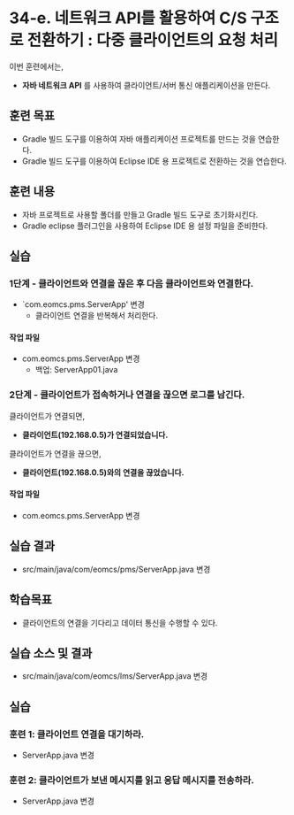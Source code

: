 # 34-e. 네트워크 API를 활용하여 C/S 구조로 전환하기 : 다중 클라이언트의 요청 처리

이번 훈련에서는,
- **자바 네트워크 API** 를 사용하여 클라이언트/서버 통신 애플리케이션을 만든다. 

## 훈련 목표
- Gradle 빌드 도구를 이용하여 자바 애플리케이션 프로젝트를 만드는 것을 연습한다.
- Gradle 빌드 도구를 이용하여 Eclipse IDE 용 프로젝트로 전환하는 것을 연습한다.

## 훈련 내용
- 자바 프로젝트로 사용할 폴더를 만들고 Gradle 빌드 도구로 초기화시킨다.
- Gradle eclipse 플러그인을 사용하여 Eclipse IDE 용 설정 파일을 준비한다.


## 실습

### 1단계 - 클라이언트와 연결을 끊은 후 다음 클라이언트와 연결한다.

- `com.eomcs.pms.ServerApp' 변경
  - 클라이언트 연결을 반복해서 처리한다. 

#### 작업 파일
- com.eomcs.pms.ServerApp 변경
  - 백업: ServerApp01.java
  
### 2단계 - 클라이언트가 접속하거나 연결을 끊으면 로그를 남긴다.

클라이언트가 연결되면,
- **클라이언트(192.168.0.5)가 연결되었습니다.**

클라이언트가 연결을 끊으면,
- **클라이언트(192.168.0.5)와의 연결을 끊었습니다.**

#### 작업 파일
- com.eomcs.pms.ServerApp 변경

## 실습 결과
- src/main/java/com/eomcs/pms/ServerApp.java 변경






## 학습목표

- 클라이언트의 연결을 기다리고 데이터 통신을 수행할 수 있다.

## 실습 소스 및 결과

- src/main/java/com/eomcs/lms/ServerApp.java 변경

## 실습  

### 훈련 1: 클라이언트 연결을 대기하라.

- ServerApp.java 변경

### 훈련 2: 클라이언트가 보낸 메시지를 읽고 응답 메시지를 전송하라.

- ServerApp.java 변경

